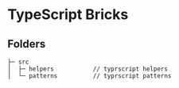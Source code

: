 # TypeScript Bricks

## Folders

```text       // commands and webpack configurations.
├─ src
│  ├─ helpers           // typrscript helpers
│  └─ patterns          // typrscript patterns
```